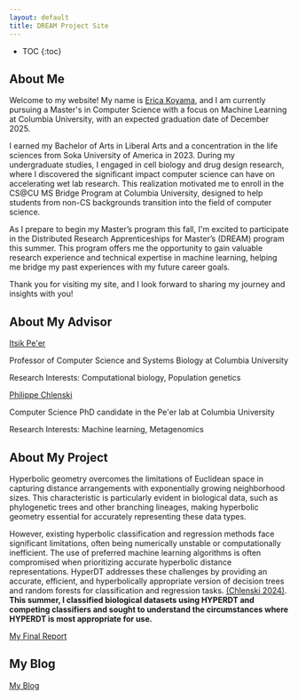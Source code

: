 ```yaml
---
layout: default
title: DREAM Project Site
---
```


* TOC
{:toc}
## About Me

Welcome to my website! My name is [Erica Koyama](https://www.linkedin.com/in/ericakoyama/), and I am currently 
pursuing a Master's in Computer Science with a focus on Machine Learning at Columbia University, 
with an expected graduation date of December 2025. 

I earned my Bachelor of Arts in Liberal Arts and a concentration in the life sciences from 
Soka University of America in 2023. During my undergraduate studies, I engaged in cell 
biology and drug design research, where I discovered the significant impact computer science 
can have on accelerating wet lab research. This realization motivated me to enroll in the 
CS@CU MS Bridge Program at Columbia University, designed to help students from 
non-CS backgrounds transition into the field of computer science.

As I prepare to begin my Master’s program this fall, I'm excited to participate in the 
Distributed Research Apprenticeships for Master’s (DREAM) program this summer. 
This program offers me the opportunity to gain valuable 
research experience and technical expertise in machine learning, helping me bridge my 
past experiences with my future career goals.

Thank you for visiting my site, and I look forward to sharing my journey and insights with you!

## About My Advisor

[Itsik Pe'er](https://www.cs.columbia.edu/~itsik/)

Professor of Computer Science and Systems Biology at Columbia University

Research Interests: Computational biology, Population genetics

[Philippe Chlenski](https://chlenski.com/)

Computer Science PhD candidate in the Pe'er lab at Columbia University

Research Interests: Machine learning, Metagenomics

## About My Project

Hyperbolic geometry overcomes the limitations of Euclidean space in capturing distance arrangements with 
exponentially growing neighborhood sizes. This characteristic is particularly evident in biological data, 
such as phylogenetic trees and other branching lineages, making hyperbolic geometry essential for accurately 
representing these data types.

However, existing hyperbolic classification and regression methods face significant limitations, 
often being numerically unstable or computationally inefficient. The use of preferred machine learning algorithms 
is often compromised when prioritizing accurate hyperbolic distance representations. HyperDT addresses these 
challenges by providing an accurate, efficient, and hyperbolically appropriate version of decision trees and 
random forests for classification and regression tasks.
[(Chlenski 2024)](https://arxiv.org/abs/2310.13841). 
**This summer, I classified biological datasets using HYPERDT and competing classifiers and sought to understand
the circumstances where HYPERDT is most appropriate for use.**

[My Final Report](files/finalreport.pdf)

## My Blog

[My Blog](blog.html)
